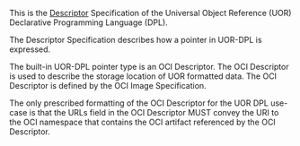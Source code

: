 This is the [Descriptor](./core/built-in/oci_descriptor.json) Specification of the Universal Object Reference (UOR) Declarative Programming Language (DPL).

The Descriptor Specification describes how a pointer in UOR-DPL is expressed.

The built-in UOR-DPL pointer type is an OCI Descriptor. The OCI Descriptor is used to describe the storage location of UOR formatted data. The OCI Descriptor is defined by the OCI Image Specification.

The only prescribed formatting of the OCI Descriptor for the UOR DPL use-case is that the URLs field in the OCI Descriptor MUST convey the URI to the OCI namespace that contains the OCI artifact referenced by the OCI Descriptor. 
